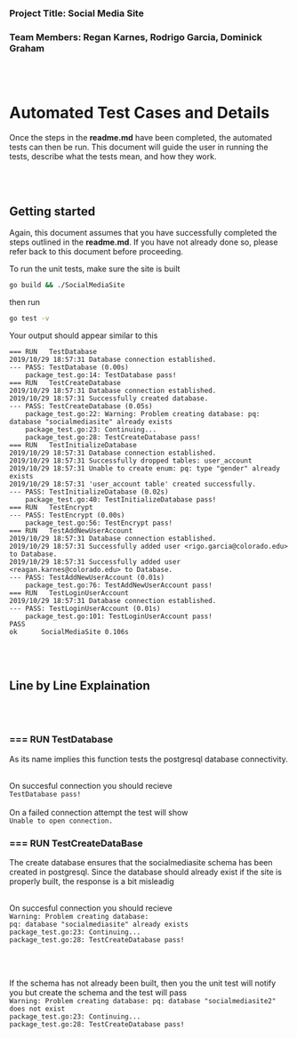 ### Project Title: Social Media Site
### Team Members: Regan Karnes, Rodrigo Garcia, Dominick Graham

<br/><br/>

# Automated Test Cases and Details

Once the steps in the <b>readme.md</b> have been completed, the automated tests can then be run.  This document will guide the user in running
the tests, describe what the tests mean, and how they work.

<br/><br/>

## Getting started

Again, this document assumes that you have successfully completed the steps outlined in the <b>readme.md</b>.  If you have not already done so,
please refer back to this document before proceeding.

To run the unit tests, make sure the site is built
```bash
go build && ./SocialMediaSite
```

then run
```bash
go test -v
```

Your output should appear similar to this
```
=== RUN   TestDatabase
2019/10/29 18:57:31 Database connection established.
--- PASS: TestDatabase (0.00s)
    package_test.go:14: TestDatabase pass!
=== RUN   TestCreateDatabase
2019/10/29 18:57:31 Database connection established.
2019/10/29 18:57:31 Successfully created database.
--- PASS: TestCreateDatabase (0.05s)
    package_test.go:22: Warning: Problem creating database: pq: database "socialmediasite" already exists
    package_test.go:23: Continuing...
    package_test.go:28: TestCreateDatabase pass!
=== RUN   TestInitializeDatabase
2019/10/29 18:57:31 Database connection established.
2019/10/29 18:57:31 Successfully dropped tables: user_account
2019/10/29 18:57:31 Unable to create enum: pq: type "gender" already exists
2019/10/29 18:57:31 'user_account table' created successfully.
--- PASS: TestInitializeDatabase (0.02s)
    package_test.go:40: TestInitializeDatabase pass!
=== RUN   TestEncrypt
--- PASS: TestEncrypt (0.00s)
    package_test.go:56: TestEncrypt pass!
=== RUN   TestAddNewUserAccount
2019/10/29 18:57:31 Database connection established.
2019/10/29 18:57:31 Successfully added user <rigo.garcia@colorado.edu> to Database.
2019/10/29 18:57:31 Successfully added user <reagan.karnes@colorado.edu> to Database.
--- PASS: TestAddNewUserAccount (0.01s)
    package_test.go:76: TestAddNewUserAccount pass!
=== RUN   TestLoginUserAccount
2019/10/29 18:57:31 Database connection established.
--- PASS: TestLoginUserAccount (0.01s)
    package_test.go:101: TestLoginUserAccount pass!
PASS
ok      SocialMediaSite 0.106s
```

<br/><br/>

## Line by Line Explaination

<br/><br/>

### === RUN   TestDatabase
As its name implies this function tests the postgresql database connectivity.<br/><br/>

On succesful connection you should recieve<br/>
```TestDatabase pass!```
<br/><br/>
On a failed connection attempt the test will show<br/>
```Unable to open connection.```


### === RUN   TestCreateDataBase
The create database ensures that the socialmediasite schema has been created in postgresql.  Since the database should already exist if the site is properly built, the response is a bit misleadig<br/><br/>

On succesful connection you should recieve<br/>
```Warning: Problem creating database:```<br/>
```pq: database "socialmediasite" already exists```<br/>
```package_test.go:23: Continuing...```<br/>
```package_test.go:28: TestCreateDatabase pass!```<br/>

<br/><br/>

If the schema has not already been built, then you the unit test will notify you but create the schema and the test will pass<br/>
```Warning: Problem creating database: pq: database "socialmediasite2" does not exist```<br/>
```package_test.go:23: Continuing...```<br/>
```package_test.go:28: TestCreateDatabase pass!```<br/>
<br/><br/>










